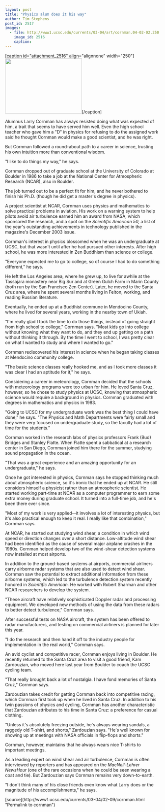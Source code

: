 ```yaml
---
layout: post
title: "Physics alum does it his way"
author: Tim Stephens
post_id: 2517
images:
  - file: http://www1.ucsc.edu/currents/03-04/art/cornman.04-02-02.250.jpg
    image_id: 2516
    caption: 
---
```


[caption id="attachment_2516" align="alignnone" width="250"]<a href="http://localhost/mysite/wp-content/uploads/2004/02/cornman.04-02-02.250.jpg"><img class="size-full wp-image-2516" src="http://localhost/mysite/wp-content/uploads/2004/02/cornman.04-02-02.250.jpg" alt="" width="250" height="179" /></a>[/caption]
<p>
  Alumnus Larry Cornman has always resisted doing what was expected of him, a trait that seems to have served him well. Even the high school teacher who gave him a "D" in physics for refusing to do the assigned work said he thought Cornman would make a good scientist, and he was right.
</p>
<p>
  But Cornman followed a round-about path to a career in science, trusting his own intuition more than conventional wisdom.<br>
</p>
<p>
  "I like to do things my way," he says.<br>
</p>
<p>
  Cornman dropped out of graduate school at the University of Colorado at Boulder in 1986 to take a job at the National Center for Atmospheric Research (NCAR), also in Boulder.
</p>
<p>
  The job turned out to be a perfect fit for him, and he never bothered to finish his Ph.D. (though he did get a master's degree in physics).<br>
</p>
<p>
  A project scientist at NCAR, Cornman uses physics and mathematics to solve practical problems in aviation. His work on a warning system to help pilots avoid air turbulence earned him an award from NASA, which sponsored the research, and a spot on the <i>Scientific American 50,</i> a list of the year's outstanding achievements in technology published in the magazine's December 2003 issue.<br>
</p>
<p>
  Cornman's interest in physics blossomed when he was an undergraduate at UCSC, but that wasn't until after he had pursued other interests. After high school, he was more interested in Zen Buddhism than science or college.<br>
</p>
<p>
  "Everyone expected me to go to college, so of course I had to do something different," he says.<br>
</p>
<p>
  He left the Los Angeles area, where he grew up, to live for awhile at the Tassajara monastery near Big Sur and at Green Gulch Farm in Marin County (both run by the San Francisco Zen Center). Later, he moved to the Santa Cruz area, where he spent several months living in Felton, working, and reading Russian literature.
</p>
<p>
  Eventually, he ended up at a Buddhist commune in Mendocino County, where he lived for several years, working in the nearby town of Ukiah.<br>
</p>
<p>
  "I'm really glad I took the time to do those things, instead of going straight from high school to college," Cornman says. "Most kids go into college without knowing what they want to do, and they end up getting on a path without thinking it through. By the time I went to school, I was pretty clear on what I wanted to study and where I wanted to go."<br>
</p>
<p>
  Cornman rediscovered his interest in science when he began taking classes at Mendocino community college.<br>
</p>
<p>
  "The basic science classes really hooked me, and as I took more classes it was clear I had an aptitude for it," he says.<br>
</p>
<p>
  Considering a career in meteorology, Cornman decided that the schools with meteorology programs were too urban for him. He loved Santa Cruz, however, so he chose to study physics at UCSC, knowing that atmospheric science would require a background in physics. Cornman graduated with degrees in mathematics and physics in 1983.<br>
</p>
<p>
  "Going to UCSC for my undergraduate work was the best thing I could have done," he says. "The Physics and Math Departments were fairly small and they were very focused on undergraduate study, so the faculty had a lot of time for the students."<br>
</p>
<p>
  Cornman worked in the research labs of physics professors Frank (Bud) Bridges and Stanley Flatte. When Flatte spent a sabbatical at a research center in San Diego, Cornman joined him there for the summer, studying sound propagation in the ocean.<br>
</p>
<p>
  "That was a great experience and an amazing opportunity for an undergraduate," he says.<br>
</p>
<p>
  Once he got interested in physics, Cornman says he stopped thinking much about atmospheric science, so it's ironic that he ended up at NCAR. He still considers himself a physicist rather than an atmospheric scientist. He started working part-time at NCAR as a computer programmer to earn some extra money during graduate school. It turned into a full-time job, and he's been there ever since.<br>
</p>
<p>
  "Most of my work is very applied--it involves a lot of interesting physics, but it's also practical enough to keep it real. I really like that combination," Cornman says.<br>
</p>
<p>
  At NCAR, he started out studying wind shear, a condition in which wind speed or direction changes over a short distance. Low-altitude wind shear had been identified as the cause of several major airplane crashes in the 1980s. Cornman helped develop two of the wind-shear detection systems now installed at most airports.<br>
</p>
<p>
  In addition to the ground-based systems at airports, commercial airliners carry airborne radar systems that are also used to detect wind shear. Cornman saw the potential to extract additional information from these airborne systems, which led to the turbulence detection system recently honored in <i>Scientific American.</i> He worked with Robert Sharman and other NCAR researchers to develop the system.<br>
</p>
<p>
  "These aircraft have relatively sophisticated Doppler radar and processing equipment. We developed new methods of using the data from these radars to better detect turbulence," Cornman says.<br>
</p>
<p>
  After successful tests on NASA aircraft, the system has been offered to radar manufacturers, and testing on commercial airliners is planned for later this year.<br>
</p>
<p>
  "I do the research and then hand it off to the industry people for implementation in the real world," Cornman says.<br>
</p>
<p>
  An avid cyclist and competitive racer, Cornman enjoys living in Boulder. He recently returned to the Santa Cruz area to visit a good friend, Kam Zardouzian, who moved here last year from Boulder to coach the UCSC cycling team.<br>
</p>
<p>
  "That really brought back a lot of nostalgia. I have fond memories of Santa Cruz," Cornman says.<br>
</p>
<p>
  Zardouzian takes credit for getting Cornman back into competitive racing, which Cornman first took up when he lived in Santa Cruz. In addition to his twin passions of physics and cycling, Cornman has another characteristic that Zardouzian attributes to his time in Santa Cruz: a preference for casual clothing.<br>
</p>
<p>
  "Unless it's absolutely freezing outside, he's always wearing sandals, a raggedy old T-shirt, and shorts," Zardouzian says. "He's well known for showing up at meetings with NASA officials in flip-flops and shorts."<br>
</p>
<p>
  Cornman, however, maintains that he always wears nice T-shirts to important meetings.<br>
</p>
<p>
  As a leading expert on wind shear and air turbulence, Cornman is often interviewed by reporters and has appeared on the <i>MacNeil-Lehrer NewsHour</i> (one of the rare occasions when he could be seen wearing a coat and tie). But Zardouzian says Cornman remains very down-to-earth.<br>
</p>
<p>
  "I don't think many of his close friends even know what Larry does or the magnitude of his accomplishments," he says.<br>
</p>
[source](http://www1.ucsc.edu/currents/03-04/02-09/cornman.html "Permalink to cornman")

